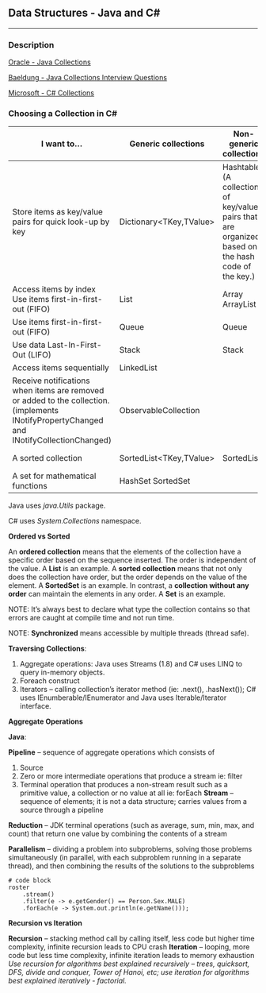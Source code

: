 ## Data Structures - Java and C#
---

### Description


[Oracle - Java Collections](https://docs.oracle.com/javase/tutorial/collections/intro/index.html)

[Baeldung - Java Collections Interview Questions](https://www.baeldung.com/java-collections-interview-questions)

[Microsoft - C# Collections](https://docs.microsoft.com/en-us/dotnet/standard/collections/)

### Choosing a Collection in C#

| I want to…  | Generic collections  |  Non-generic collections |  Thread-safe or immutable collections |
|---|---|---|---|
| Store items as key/value pairs for quick look-up by key  | Dictionary<TKey,TValue>  | Hashtable (A collection of key/value pairs that are organized based on the hash code of the key.)  | ConcurrentDictionary<TKey,TValue> ReadOnlyDictionary<TKey,TValue> ImmutableDictionary<TKey,TValue>  |
| Access items by index Use items first-in-first-out (FIFO)| List<T>  | Array ArrayList  | ImmutableList<T> ImmutableArray  |
| Use items first-in-first-out (FIFO)  | Queue<T>  | Queue  | ConcurrentQueue<T> ImmutableQueue<T>  |
| Use data Last-In-First-Out (LIFO)  | Stack<T>  | Stack  | ConcurrentStack<T> ImmutableStack<T>  |
| Access items sequentially  | LinkedList<T>  |   |   |
| Receive notifications when items are removed or added to the collection. (implements INotifyPropertyChanged and INotifyCollectionChanged)  | ObservableCollection<T>  |   |   |
| A sorted collection  | SortedList<TKey,TValue>  | SortedList  | ImmutableSortedDictionary<TKey,TValue> ImmutableSortedSet<T>  |
| A set for mathematical functions  | HashSet<T> SortedSet<T>  |   | ImmutableHashSet<T> ImmutableSortedSet<T>  |


Java uses *java.Utils* package.

C# uses *System.Collections* namespace.

**Ordered vs Sorted**

An **ordered collection** means that the elements of the collection have a specific order based on the sequence inserted. The order is independent of the value. A __List__ is an example.
A **sorted collection** means that not only does the collection have order, but the order depends on the value of the element. A __SortedSet__ is an example.
In contrast, a **collection without any order** can maintain the elements in any order. A __Set__ is an example.



NOTE:  It’s always best to declare what type the collection contains so that errors are caught at compile time and not run time.

NOTE:  **Synchronized** means accessible by multiple threads (thread safe).

**Traversing Collections**:
1.	Aggregate operations: Java uses Streams (1.8) and C# uses LINQ to query in-memory objects.
2.	Foreach construct
3.	Iterators – calling collection’s iterator method (ie: .next(), .hasNext()); C# uses IEnumberable/IEnumerator and Java uses Iterable/Iterator interface.


**Aggregate Operations**

**Java**:

**Pipeline** – sequence of aggregate operations which consists of
1.	Source
2.	Zero or more intermediate operations that produce a stream  ie: filter
3.	Terminal operation that produces a non-stream result such as a primitive value, a collection or no value at all  ie: forEach
**Stream** – sequence of elements; it is not a data structure; carries values from a source through a pipeline

**Reduction** – JDK terminal operations (such as average, sum, min, max, and count) that return one value by combining the contents of a stream

**Parallelism** – dividing a problem into subproblems, solving those problems simultaneously (in parallel, with each subproblem running in a separate thread), and then combining the results of the solutions to the subproblems

```
# code block
roster
    .stream()
    .filter(e -> e.getGender() == Person.Sex.MALE)
    .forEach(e -> System.out.println(e.getName()));
```

**Recursion vs Iteration**

**Recursion** – stacking method call by calling itself, less code but higher time complexity, infinite recursion leads to CPU crash
**Iteration** – looping, more code but less time complexity, infinite iteration leads to memory exhaustion
*Use recursion for algorithms best explained recursively – trees, quicksort, DFS, divide and conquer, Tower of Hanoi, etc; use iteration for algorithms best explained iteratively - factorial.*
